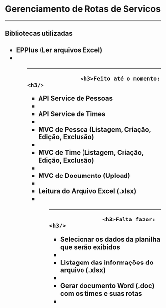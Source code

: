 <h1>Gerenciamento de Rotas de Servicos</h1>

<hr>
                    <h2>Bibliotecas utilizadas<h2/>
<ul>
  <li>EPPlus (Ler arquivos Excel)<li/>
<ul/>
  
<hr>
      
                    <h3>Feito até o momento:<h3/>

<ul>
  <li>API Service de Pessoas<li/>
  <li>API Service de Times<li/>
  <li>MVC de Pessoa (Listagem, Criação, Edição, Exclusão)<li/>
  <li>MVC de Time (Listagem, Criação, Edição, Exclusão)<li/>
  <li>MVC de Documento (Upload)<li/>
  <li>Leitura do Arquivo Excel (.xlsx)<li/>
<ul>
  
<hr>
  
                    <h3>Falta fazer:<h3/>
  
<ul>
  <li>Selecionar os dados da planilha que serão exibidos<li/>
  <li>Listagem das informações do arquivo (.xlsx)<li/>
  <li>Gerar documento Word (.doc) com os times e suas rotas<li/>
<ul>
